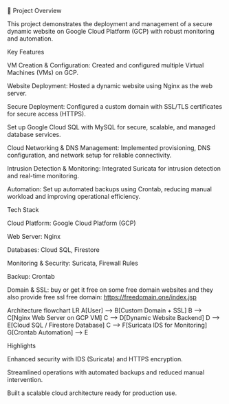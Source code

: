 🚀 Project Overview

This project demonstrates the deployment and management of a secure dynamic website on Google Cloud Platform (GCP) with robust monitoring and automation.

Key Features

VM Creation & Configuration: Created and configured multiple Virtual Machines (VMs) on GCP.

Website Deployment: Hosted a dynamic website using Nginx as the web server.

Secure Deployment: Configured a custom domain with SSL/TLS certificates for secure access (HTTPS).

Set up Google Cloud SQL with MySQL for secure, scalable, and managed database services.

Cloud Networking & DNS Management: Implemented provisioning, DNS configuration, and network setup for reliable connectivity.

Intrusion Detection & Monitoring: Integrated Suricata for intrusion detection and real-time monitoring.

Automation: Set up automated backups using Crontab, reducing manual workload and improving operational efficiency.

Tech Stack

Cloud Platform: Google Cloud Platform (GCP)

Web Server: Nginx

Databases: Cloud SQL, Firestore

Monitoring & Security: Suricata, Firewall Rules

Backup: Crontab

Domain & SSL: buy or get it free on some free domain websites and they also provide free ssl 
free domain: https://freedomain.one/index.jsp

Architecture
flowchart LR
    A[User] --> B[Custom Domain + SSL]
    B --> C[Nginx Web Server on GCP VM]
    C --> D[Dynamic Website Backend]
    D --> E[Cloud SQL / Firestore Database]
    C --> F[Suricata IDS for Monitoring]
    G[Crontab Automation] --> E

Highlights

Enhanced security with IDS (Suricata) and HTTPS encryption.

Streamlined operations with automated backups and reduced manual intervention.

Built a scalable cloud architecture ready for production use.
